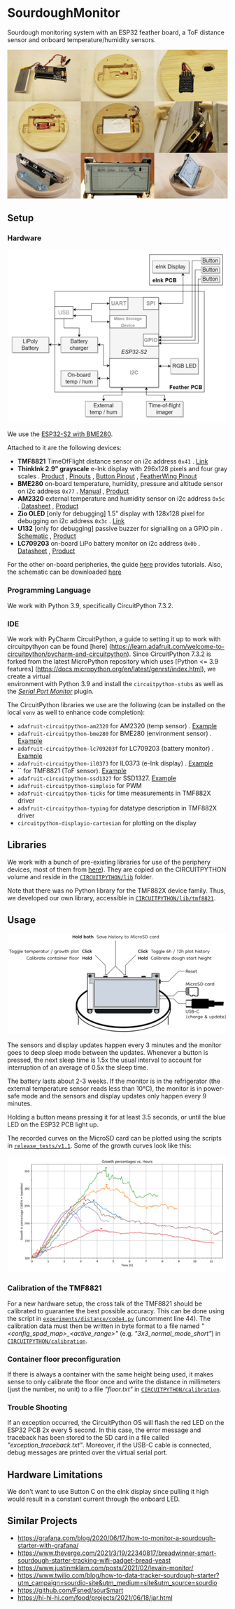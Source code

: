 SourdoughMonitor
================

Sourdough monitoring system with an ESP32 feather board, a ToF distance sensor and onboard temperature/humidity sensors.

![collage](doc/collage.jpg)


Setup
-----

### Hardware

![](doc/block_schema.png)

We use the [ESP32-S2 with BME280](https://circuitpython.org/board/adafruit_feather_esp32s2_bme280/).

Attached to it are the following devices:

- **TMF8821** TimeOfFlight distance sensor on i2c address `0x41`
  . [Link](https://shop.pimoroni.com/products/sparkfun-qwiic-mini-dtof-imager-tmf8821?variant=39880899067987)
- **ThinkInk 2.9" grayscale** e-Ink display with 296x128 pixels and four gray scales
  . [Product](https://shop.pimoroni.com/products/adafruit-2-9-grayscale-eink-epaper-display-featherwing-4-level-grayscale?variant=32283947728979)
  , [Pinouts](https://cdn-learn.adafruit.com/assets/assets/000/096/234/original/adafruit_products_FeatherWing_bb.jpg?1603386177)
  , [Button Pinout](https://cdn-learn.adafruit.com/assets/assets/000/104/602/original/eink___epaper_Pinouts_FeatherWing_Buttons.jpg?1631640413)
  , [FeatherWing Pinout](https://cdn-learn.adafruit.com/assets/assets/000/104/601/original/eink___epaper_Pinouts_2.9.jpg?1631640290)
- **BME280** on-board temperature, humidity, pressure and altitude sensor on i2c address `0x77`
  . [Manual](https://cdn.shopify.com/s/files/1/0174/1800/files/bst-bme280-ds002.pdf?v=1662743150)
  , [Product](https://shop.pimoroni.com/products/bme280-breakout?variant=29420960677971)
- **AM2320** external temperature and humidity sensor on i2c address `0x5c`
  . [Datasheet](https://akizukidenshi.com/download/ds/aosong/AM2320.pdf)
  , [Product](https://shop.pimoroni.com/products/digital-temperature-and-humidity-sensor?variant=35611648138)
- **Zio OLED** [only for debugging] 1.5" display with 128x128 pixel for debugging on i2c address `0x3c`
  . [Link](https://learn.adafruit.com/adafruit-grayscale-1-5-128x128-oled-display)
- **U132** [only for debugging] passive buzzer for signalling on a GPIO pin
  . [Schematic](https://cdn.shopify.com/s/files/1/0174/1800/products/buzzer_sch_01_1500x1500.jpg?v=1640774058)
  , [Product](https://shop.pimoroni.com/products/passive-buzzer-unit?variant=39618442297427)
- **LC709203** on-board LiPo battery monitor on i2c address `0x0b`
  . [Datasheet](https://cdn-learn.adafruit.com/assets/assets/000/094/597/original/LC709203F-D.PDF?1599248750)
  , [Product](https://learn.adafruit.com/adafruit-esp32-s2-tft-feather/i2c-on-board-sensor)

For the other on-board peripheries, the
guide [here](https://learn.adafruit.com/adafruit-esp32-s2-feather/circuitpython-essentials) provides tutorials. Also,
the schematic can be downloaded [here](https://learn.adafruit.com/assets/109937)

### Programming Language

We work with Python 3.9, specifically CircuitPython 7.3.2.

### IDE

We work with PyCharm CircuitPython, a guide to setting it up to work with circuitpythyon can be found  [here]
(https://learn.adafruit.com/welcome-to-circuitpython/pycharm-and-circuitpython).
Since CircuitPython 7.3.2 is forked from the latest MicroPython repository which
uses [Python <= 3.9 features] (https://docs.micropython.org/en/latest/genrst/index.html), we create a virtual  
environment with Python 3.9 and install the `circuitpython-stubs` as well as the
[_Serial Port Monitor_](https://plugins.jetbrains.com/plugin/8031-serial-port-monitor) plugin.

The CircuitPython libraries we use are the following (can be installed on the local `venv` as well to enhance code
completion):

- `adafruit-circuitpython-am2320` for AM2320 (temp sensor)
  . [Example](https://github.com/adafruit/Adafruit_CircuitPython_AM2320/blob/main/examples/am2320_simpletest.py)
- `adafruit-circuitpython-bme280` for BME280 (environment sensor)
  . [Example](https://github.com/adafruit/Adafruit_CircuitPython_BME280/blob/main/examples/bme280_normal_mode.py)
- `adafruit-circuitpython-lc709203f` for LC709203 (battery monitor)
  . [Example](https://github.com/adafruit/Adafruit_CircuitPython_LC709203F/blob/main/examples/lc709203f_simpletest.py)
- `adafruit-circuitpython-il0373` for IL0373 (e-Ink display)
  . [Example](https://github.com/adafruit/Adafruit_CircuitPython_IL0373/blob/main/examples/il0373_2.9_grayscale.py)
- `` for TMF8821 (ToF sensor). [Example]()
- `adafruit-circuitpython-ssd1327` for
  SSD1327. [Example](https://github.com/adafruit/Adafruit_CircuitPython_SSD1327/blob/main/examples/ssd1327_simpletest.py)
- `adafruit-circuitpython-simpleio` for PWM
- `adafruit-circuitpython-ticks` for time measurements in TMF882X driver
- `adafruit-circuitpython-typing` for datatype description in TMF882X driver
- `circuitpython-displayio-cartesian` for plotting on the display


Libraries
---------

We work with a bunch of pre-existing libraries for use of the periphery devices, most of them from [here](https://github.com/adafruit/Adafruit_CircuitPython_Bundle/releases/tag/20220904)). They are copied on the CIRCUITPYTHON volume and reside in the  [`CIRCUITPYTHON/lib`](CIRCUITPYTHON/lib) folder.

Note that there was no Python library for the TMF882X device family. Thus, we developed our own library, accessible in [`CIRCUITPYTHON/lib/tmf8821`](CIRCUITPYTHON/lib/tmf8821).


Usage
-----

![getting_started_guide](doc/getting_started.png)

The sensors and display updates happen every 3 minutes and the monitor goes to deep sleep mode between the updates. Whenever a button is pressed, the next sleep time is 1.5x the usual interval to account for interruption of an average of 0.5x the sleep time.

The battery lasts about 2-3 weeks. If the monitor is in the refrigerator (the external temperature sensor reads less than 10°C), the monitor is in power-safe mode and the sensors and display updates only happen every 9 minutes.

Holding a button means pressing it for at least 3.5 seconds, or until the blue LED on the ESP32 PCB light up. 

The recorded curves on the MicroSD card can be plotted using the scripts in [`release_tests/v1.1`](release_tests/v1.1).
Some of the growth curves look like this:

![](doc/growth.png)


### Calibration of the TMF8821

For a new hardware setup, the cross talk of the TMF8821 should be calibrated to guarantee the best possible accuracy. This can be done using the script in [`experiments/distance/code4.py`](experiments/distance/code4.py) (uncomment line 44). The calibration data must then be written in byte format to a file named *"<config_spad_map>_<active_range>"* (e.g. *"3x3_normal_mode_short"*) in [`CIRCUITPYTHON/calibration`](CIRCUITPYTHON/calibraion).


### Container floor preconfiguration

If there is always a container with the same height being used, it makes sense to only calibrate the floor once and write the distance in millimeters (just the number, no unit) to a file *"floor.txt"* in [`CIRCUITPYTHON/calibration`](CIRCUITPYTHON/calibration).


### Trouble Shooting

If an exception occurred, the CircuitPython OS will flash the red LED on the ESP32 PCB 2x every 5 second.
In this case, the error message and traceback has been stored to the SD card in a file called _"exception_traceback.txt"_.
Moreover, if the USB-C cable is connected, debug messages are printed over the virtual serial port.


Hardware Limitations
--------------------

We don't want to use Button C on the eInk display since pulling it high would result in a constant current through the
onboard LED.


Similar Projects
----------------

 - https://grafana.com/blog/2020/06/17/how-to-monitor-a-sourdough-starter-with-grafana/
 - https://www.theverge.com/2021/3/19/22340817/breadwinner-smart-sourdough-starter-tracking-wifi-gadget-bread-yeast
 - https://www.justinmklam.com/posts/2021/02/levain-monitor/
 - https://www.twilio.com/blog/how-to-data-tracker-sourdough-starter?utm_campaign=sourdio-site&utm_medium=site&utm_source=sourdio
 - https://github.com/Fsned/sourSmart
 - https://hi-hi-hi.com/food/projects/2021/06/18/jar.html
